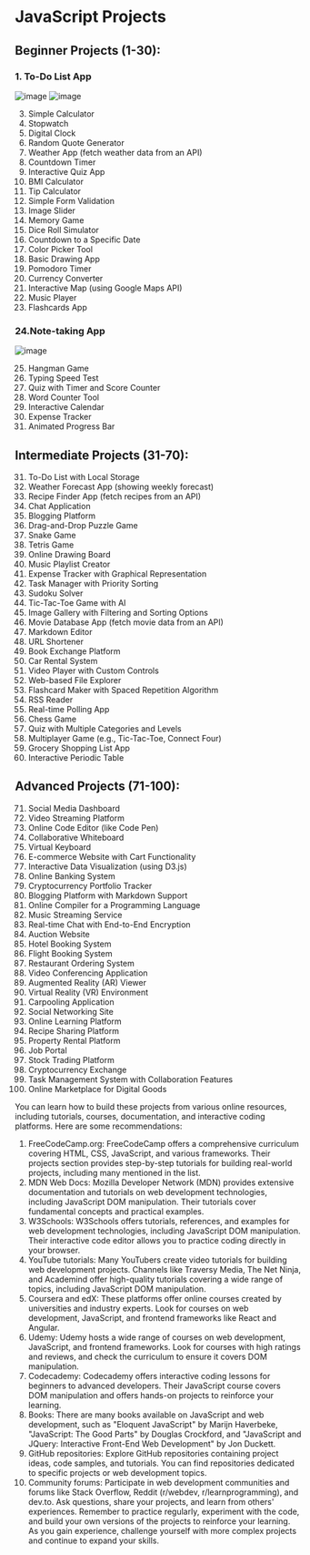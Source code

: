 # JavaScript Projects

## Beginner Projects (1-30):

### 1.	To-Do List App
![image](https://github.com/maainul/100JavascriptProjects/assets/37740006/591dbf47-aa5b-4f58-ae20-3a81c3a3167f)
![image](https://github.com/maainul/100JavascriptProjects/assets/37740006/9af327c2-1a3c-4a27-bf0c-3992b8cdaa82)

3.	Simple Calculator
4.	Stopwatch
5.	Digital Clock
6.	Random Quote Generator
7.	Weather App (fetch weather data from an API)
8.	Countdown Timer
9.	Interactive Quiz App
10.	BMI Calculator
11.	Tip Calculator
12.	Simple Form Validation
13.	Image Slider
14.	Memory Game
15.	Dice Roll Simulator
16.	Countdown to a Specific Date
17.	Color Picker Tool
18.	Basic Drawing App
19.	Pomodoro Timer
20.	Currency Converter
21.	Interactive Map (using Google Maps API)
22.	Music Player
23.	Flashcards App
### 24.Note-taking App
![image](https://github.com/devression/Notes-App/assets/37740006/e95d1af6-ee20-469f-95e1-1f17c95ef366)

25.	Hangman Game
26.	Typing Speed Test
27.	Quiz with Timer and Score Counter
28.	Word Counter Tool
29.	Interactive Calendar
30.	Expense Tracker
31.	Animated Progress Bar

## Intermediate Projects (31-70): 

31. To-Do List with Local Storage
32.	Weather Forecast App (showing weekly forecast)
33.	Recipe Finder App (fetch recipes from an API)
34.	Chat Application
35.	Blogging Platform
36.	Drag-and-Drop Puzzle Game
37.	Snake Game
38.	Tetris Game
39.	Online Drawing Board
40.	Music Playlist Creator
41.	Expense Tracker with Graphical Representation
42.	Task Manager with Priority Sorting
43.	Sudoku Solver
44.	Tic-Tac-Toe Game with AI
45.	Image Gallery with Filtering and Sorting Options
46.	Movie Database App (fetch movie data from an API)
47.	Markdown Editor
48.	URL Shortener
49.	Book Exchange Platform
50.	Car Rental System
51.	Video Player with Custom Controls
52.	Web-based File Explorer
53.	Flashcard Maker with Spaced Repetition Algorithm
54.	RSS Reader
55.	Real-time Polling App
56.	Chess Game
57.	Quiz with Multiple Categories and Levels
58.	Multiplayer Game (e.g., Tic-Tac-Toe, Connect Four)
59.	Grocery Shopping List App
60.	Interactive Periodic Table

## Advanced Projects (71-100): 

71. Social Media Dashboard
72.	Video Streaming Platform
73.	Online Code Editor (like Code Pen)
74.	Collaborative Whiteboard
75.	Virtual Keyboard
76.	E-commerce Website with Cart Functionality
77.	Interactive Data Visualization (using D3.js)
78.	Online Banking System
79.	Cryptocurrency Portfolio Tracker
80.	Blogging Platform with Markdown Support
81.	Online Compiler for a Programming Language
82.	Music Streaming Service
83.	Real-time Chat with End-to-End Encryption
84.	Auction Website
85.	Hotel Booking System
86.	Flight Booking System
87.	Restaurant Ordering System
88.	Video Conferencing Application
89.	Augmented Reality (AR) Viewer
90.	Virtual Reality (VR) Environment
91.	Carpooling Application
92.	Social Networking Site
93.	Online Learning Platform
94.	Recipe Sharing Platform
95.	Property Rental Platform
96.	Job Portal
97.	Stock Trading Platform
98.	Cryptocurrency Exchange
99.	Task Management System with Collaboration Features
100. Online Marketplace for Digital Goods












You can learn how to build these projects from various online resources, including tutorials, courses, documentation, and interactive coding platforms. Here are some recommendations:
1.	FreeCodeCamp.org: FreeCodeCamp offers a comprehensive curriculum covering HTML, CSS, JavaScript, and various frameworks. Their projects section provides step-by-step tutorials for building real-world projects, including many mentioned in the list.
2.	MDN Web Docs: Mozilla Developer Network (MDN) provides extensive documentation and tutorials on web development technologies, including JavaScript DOM manipulation. Their tutorials cover fundamental concepts and practical examples.
3.	W3Schools: W3Schools offers tutorials, references, and examples for web development technologies, including JavaScript DOM manipulation. Their interactive code editor allows you to practice coding directly in your browser.
4.	YouTube tutorials: Many YouTubers create video tutorials for building web development projects. Channels like Traversy Media, The Net Ninja, and Academind offer high-quality tutorials covering a wide range of topics, including JavaScript DOM manipulation.
5.	Coursera and edX: These platforms offer online courses created by universities and industry experts. Look for courses on web development, JavaScript, and frontend frameworks like React and Angular.
6.	Udemy: Udemy hosts a wide range of courses on web development, JavaScript, and frontend frameworks. Look for courses with high ratings and reviews, and check the curriculum to ensure it covers DOM manipulation.
7.	Codecademy: Codecademy offers interactive coding lessons for beginners to advanced developers. Their JavaScript course covers DOM manipulation and offers hands-on projects to reinforce your learning.
8.	Books: There are many books available on JavaScript and web development, such as "Eloquent JavaScript" by Marijn Haverbeke, "JavaScript: The Good Parts" by Douglas Crockford, and "JavaScript and JQuery: Interactive Front-End Web Development" by Jon Duckett.
9.	GitHub repositories: Explore GitHub repositories containing project ideas, code samples, and tutorials. You can find repositories dedicated to specific projects or web development topics.
10.	Community forums: Participate in web development communities and forums like Stack Overflow, Reddit (r/webdev, r/learnprogramming), and dev.to. Ask questions, share your projects, and learn from others' experiences.
Remember to practice regularly, experiment with the code, and build your own versions of the projects to reinforce your learning. As you gain experience, challenge yourself with more complex projects and continue to expand your skills.


